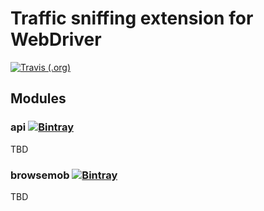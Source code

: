 # Traffic sniffing extension for WebDriver

[![Travis (.org)](https://img.shields.io/travis/jozsefkoza/webdriver-traffic-sniffer-extension.svg)](https://travis-ci.org/jozsefkoza/webdriver-traffic-sniffer-extension)

## Modules

### api [![Bintray](https://img.shields.io/bintray/v/jozsefkoza/maven/traffic-sniffer-api.svg)](https://bintray.com/jozsefkoza/maven/traffic-sniffer-api)

TBD

### browsemob [![Bintray](https://img.shields.io/bintray/v/jozsefkoza/maven/traffic-sniffer-browsermob.svg)](https://bintray.com/jozsefkoza/maven/traffic-sniffer-browsermob)

TBD

